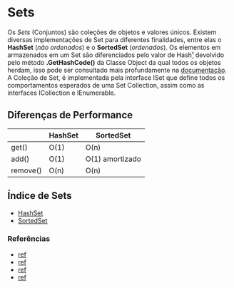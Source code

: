 # Sets
Os *Sets* (Conjuntos) são coleções de objetos e valores únicos. Existem diversas implementações de Set para diferentes finalidades, entre elas o **HashSet** (*não ordenados*) e o **SortedSet** (*ordenados*). Os elementos em armazenados em um Set são diferenciados pelo valor de Hash[¹](https://pt.wikipedia.org/wiki/Fun%C3%A7%C3%A3o_hash) devolvido pelo método **.GetHashCode()** da Classe Object da qual todos os objetos herdam, isso pode ser consultado mais profundamente na [documentação](https://docs.microsoft.com/pt-br/dotnet/api/system.object.gethashcode?view=netcore-3.0). A Coleção de Set, é implementada pela interface ISet que define todos os comportamentos esperados de uma Set Collection, assim como as interfaces ICollection e IEnumerable. 

## Diferenças de Performance

|          | HashSet         | SortedSet       |
|----------|-----------------|-----------------|
| get()    | O(1)            | O(n)            |
| add()    | O(1)            | O(1) amortizado |
| remove() | O(n)            | O(n)            |

## Índice de Sets
- [HashSet](#)
- [SortedSet](#)

### Referências
- [ref](#)
- [ref](#)
- [ref](#)
- [ref](#)

